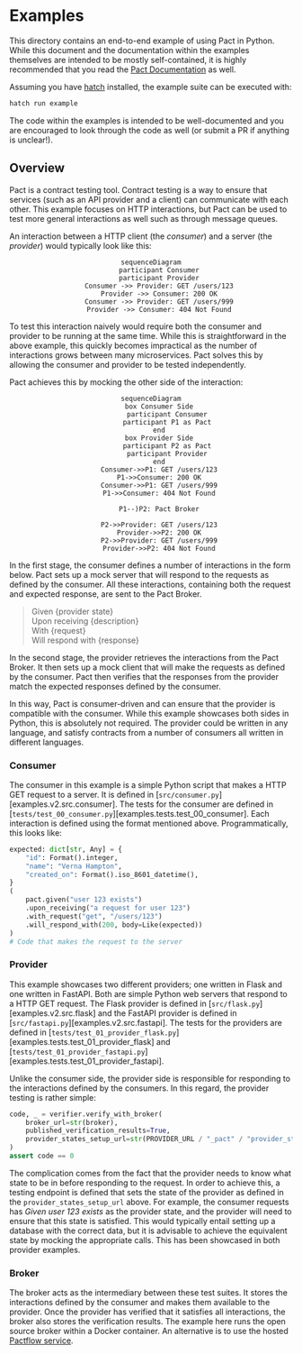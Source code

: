 # Examples

This directory contains an end-to-end example of using Pact in Python. While this document and the documentation within the examples themselves are intended to be mostly self-contained, it is highly recommended that you read the [Pact Documentation](https://docs.pact.io/) as well.

Assuming you have [hatch](https://hatch.pypa.io/latest/) installed, the example suite can be executed with:

```sh
hatch run example
```

The code within the examples is intended to be well-documented and you are encouraged to look through the code as well (or submit a PR if anything is unclear!).

## Overview

Pact is a contract testing tool. Contract testing is a way to ensure that services (such as an API provider and a client) can communicate with each other. This example focuses on HTTP interactions, but Pact can be used to test more general interactions as well such as through message queues.

An interaction between a HTTP client (the _consumer_) and a server (the _provider_) would typically look like this:

<!-- markdownlint-disable no-inline-html -->
<div align="center">

```mermaid
sequenceDiagram
    participant Consumer
    participant Provider
    Consumer ->> Provider: GET /users/123
    Provider ->> Consumer: 200 OK
    Consumer ->> Provider: GET /users/999
    Provider ->> Consumer: 404 Not Found
```

</div>
<!-- markdownlint-enable no-inline-html -->

To test this interaction naively would require both the consumer and provider to be running at the same time. While this is straightforward in the above example, this quickly becomes impractical as the number of interactions grows between many microservices. Pact solves this by allowing the consumer and provider to be tested independently.

Pact achieves this by mocking the other side of the interaction:

<!-- markdownlint-disable no-inline-html -->
<div align="center">

```mermaid
sequenceDiagram
    box Consumer Side
        participant Consumer
        participant P1 as Pact
    end
    box Provider Side
        participant P2 as Pact
        participant Provider
    end
    Consumer->>P1: GET /users/123
    P1->>Consumer: 200 OK
    Consumer->>P1: GET /users/999
    P1->>Consumer: 404 Not Found

    P1--)P2: Pact Broker

    P2->>Provider: GET /users/123
    Provider->>P2: 200 OK
    P2->>Provider: GET /users/999
    Provider->>P2: 404 Not Found
```

</div>
<!-- markdownlint-enable no-inline-html -->

In the first stage, the consumer defines a number of interactions in the form below. Pact sets up a mock server that will respond to the requests as defined by the consumer. All these interactions, containing both the request and expected response, are sent to the Pact Broker.

> Given {provider state} </br>
> Upon receiving {description} </br>
> With {request} </br>
> Will respond with {response} </br>

In the second stage, the provider retrieves the interactions from the Pact Broker. It then sets up a mock client that will make the requests as defined by the consumer. Pact then verifies that the responses from the provider match the expected responses defined by the consumer.

In this way, Pact is consumer-driven and can ensure that the provider is compatible with the consumer. While this example showcases both sides in Python, this is absolutely not required. The provider could be written in any language, and satisfy contracts from a number of consumers all written in different languages.

### Consumer

The consumer in this example is a simple Python script that makes a HTTP GET request to a server. It is defined in [`src/consumer.py`][examples.v2.src.consumer]. The tests for the consumer are defined in [`tests/test_00_consumer.py`][examples.tests.test_00_consumer]. Each interaction is defined using the format mentioned above. Programmatically, this looks like:

```py
expected: dict[str, Any] = {
    "id": Format().integer,
    "name": "Verna Hampton",
    "created_on": Format().iso_8601_datetime(),
}
(
    pact.given("user 123 exists")
    .upon_receiving("a request for user 123")
    .with_request("get", "/users/123")
    .will_respond_with(200, body=Like(expected))
)
# Code that makes the request to the server
```

### Provider

This example showcases two different providers; one written in Flask and one written in FastAPI. Both are simple Python web servers that respond to a HTTP GET request. The Flask provider is defined in [`src/flask.py`][examples.v2.src.flask] and the FastAPI provider is defined in [`src/fastapi.py`][examples.v2.src.fastapi]. The tests for the providers are defined in [`tests/test_01_provider_flask.py`][examples.tests.test_01_provider_flask] and [`tests/test_01_provider_fastapi.py`][examples.tests.test_01_provider_fastapi].

Unlike the consumer side, the provider side is responsible for responding to the interactions defined by the consumers. In this regard, the provider testing is rather simple:

```py
code, _ = verifier.verify_with_broker(
    broker_url=str(broker),
    published_verification_results=True,
    provider_states_setup_url=str(PROVIDER_URL / "_pact" / "provider_states"),
)
assert code == 0
```

The complication comes from the fact that the provider needs to know what state to be in before responding to the request. In order to achieve this, a testing endpoint is defined that sets the state of the provider as defined in the `provider_states_setup_url` above. For example, the consumer requests has _Given user 123 exists_ as the provider state, and the provider will need to ensure that this state is satisfied. This would typically entail setting up a database with the correct data, but it is advisable to achieve the equivalent state by mocking the appropriate calls. This has been showcased in both provider examples.

### Broker

The broker acts as the intermediary between these test suites. It stores the interactions defined by the consumer and makes them available to the provider. Once the provider has verified that it satisfies all interactions, the broker also stores the verification results. The example here runs the open source broker within a Docker container. An alternative is to use the hosted [Pactflow service](https://pactflow.io).
